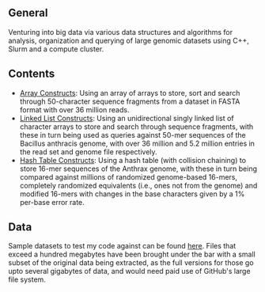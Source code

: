 General
---
Venturing into big data via various data structures and algorithms for analysis, organization and querying of large genomic datasets using C++, Slurm and a compute cluster.

Contents
---
- [Array Constructs](https://github.com/Anirban166/Big-Data-ft.-LSDS/tree/main/Programs/Array%20of%20Arrays): Using an array of arrays to store, sort and search through 50-character sequence fragments from a dataset in FASTA format with over 36 million reads.
- [Linked List Constructs](https://github.com/Anirban166/Big-Data-ft.-LSDS/tree/main/Programs/Linked%20List%20of%20Arrays): Using an unidirectional singly linked list of character arrays to store and search through sequence fragments, with these in turn being used as queries against 50-mer sequences of the Bacillus anthracis genome, with over 36 million and 5.2 million entries in the read set and genome file respectively.
- [Hash Table Constructs](https://github.com/Anirban166/Big-Data-ft.-LSDS/tree/main/Programs/Hash%20Table%20with%20Chaining): Using a hash table (with collision chaining) to store 16-mer sequences of the Anthrax genome, with these in turn being compared against millions of randomized genome-based 16-mers, completely randomized equivalents (i.e., ones not from the genome) and modified 16-mers with changes in the base characters given by a 1% per-base error rate. 

Data
--- 
Sample datasets to test my code against can be found [here](https://github.com/Anirban166/Big-Data-ft.-LSDS/tree/main/Sample%20Data). Files that exceed a hundred megabytes have been brought under the bar with a small subset of the original data being extracted, as the full versions for those go upto several gigabytes of data, and would need paid use of GitHub's large file system.